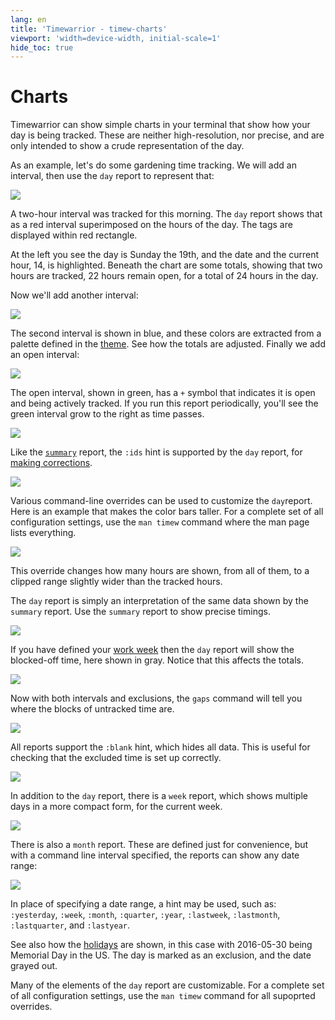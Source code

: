 ```yaml
---
lang: en
title: 'Timewarrior - timew-charts'
viewport: 'width=device-width, initial-scale=1'
hide_toc: true
---
```


# Charts

Timewarrior can show simple charts in your terminal that show how your day is being tracked.
These are neither high-resolution, nor precise, and are only intended to show a crude representation of the day.

As an example, let's do some gardening time tracking.
We will add an interval, then use the `day` report to represent that:

![](../../images/day1.png)

A two-hour interval was tracked for this morning.
The `day` report shows that as a red interval superimposed on the hours of the day.
The tags are displayed within red rectangle.

At the left you see the day is Sunday the 19th, and the date and the current hour, 14, is highlighted.
Beneath the chart are some totals, showing that two hours are tracked, 22 hours remain open, for a total of 24 hours in the day.

Now we'll add another interval:

![](../../images/day2.png)

The second interval is shown in blue, and these colors are extracted from a palette defined in the [theme](../themes/).
See how the totals are adjusted.
Finally we add an open interval:

![](../../images/day3.png)

The open interval, shown in green, has a `+` symbol that indicates it is open and being actively tracked.
If you run this report periodically, you'll see the green interval grow to the right as time passes.

![](../../images/day4.png)

Like the [`summary`](../summary/) report, the `:ids` hint is supported by the `day` report, for [making corrections](../corrections/).

![](../../images/day5.png)

Various command-line overrides can be used to customize the `day`report.
Here is an example that makes the color bars taller.
For a complete set of all configuration settings, use the `man timew` command where the man page lists everything.

![](../../images/day6.png)

This override changes how many hours are shown, from all of them, to a clipped range slightly wider than the tracked hours.

The `day` report is simply an interpretation of the same data shown by the `summary` report.
Use the `summary` report to show precise timings.

![](../../images/day7.png)

If you have defined your [work week](../workweek/) then the `day` report will show the blocked-off time, here shown in gray.
Notice that this affects the totals.

![](../../images/day8.png)

Now with both intervals and exclusions, the `gaps` command will tell you where the blocks of untracked time are.

![](../../images/day9.png)

All reports support the `:blank` hint, which hides all data.
This is useful for checking that the excluded time is set up correctly.

![](../../images/day10.png)

In addition to the `day` report, there is a `week` report, which shows multiple days in a more compact form, for the current week.

![](../../images/day11.png)

There is also a `month` report.
These are defined just for convenience, but with a command line interval specified, the reports can show any date range:

![](../../images/day12.png)

In place of specifying a date range, a hint may be used, such as: `:yesterday`, `:week`, `:month`, `:quarter`, `:year`, `:lastweek`, `:lastmonth`, `:lastquarter`, and `:lastyear`.

See also how the [holidays](../holidays/) are shown, in this case with 2016-05-30 being Memorial Day in the US.
The day is marked as an exclusion, and the date grayed out.

Many of the elements of the `day` report are customizable.
For a complete set of all configuration settings, use the `man timew` command for all supoprted overrides.
